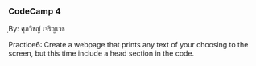 ### CodeCamp 4 ###
ฺBy: ศุภวิชญ์ เจริญเวช

Practice6: 
  Create a webpage that prints any text of your choosing to the screen, but this time include a head section in the code.